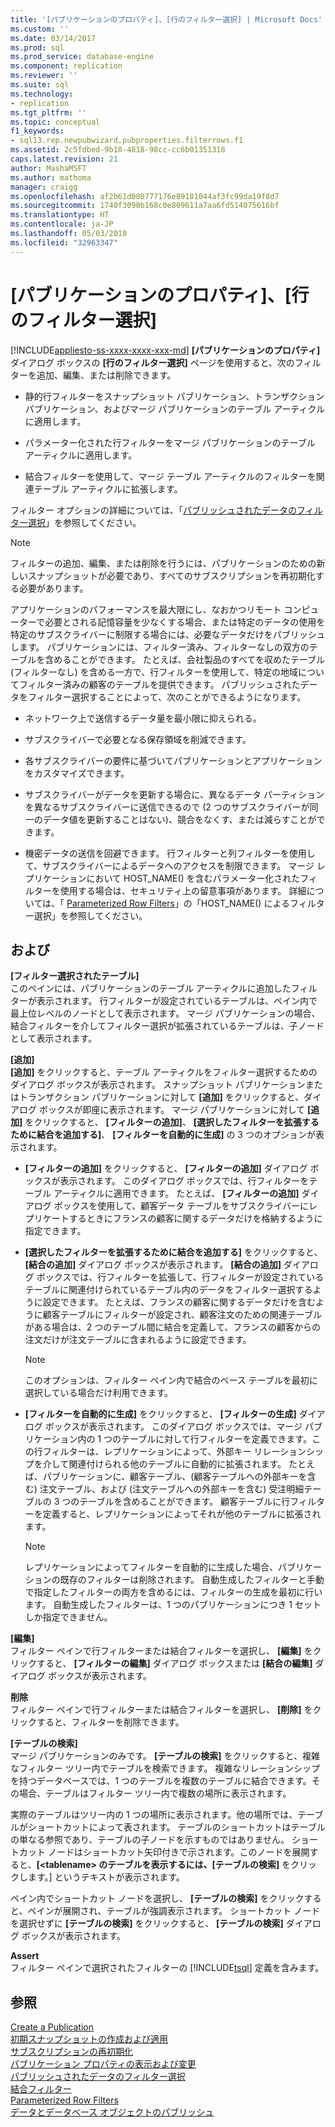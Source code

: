 ```yaml
---
title: '[パブリケーションのプロパティ]、[行のフィルター選択] | Microsoft Docs'
ms.custom: ''
ms.date: 03/14/2017
ms.prod: sql
ms.prod_service: database-engine
ms.component: replication
ms.reviewer: ''
ms.suite: sql
ms.technology:
- replication
ms.tgt_pltfrm: ''
ms.topic: conceptual
f1_keywords:
- sql13.rep.newpubwizard.pubproperties.filterrows.f1
ms.assetid: 2c5fdbed-9b10-4818-98cc-cc6b01351318
caps.latest.revision: 21
author: MashaMSFT
ms.author: mathoma
manager: craigg
ms.openlocfilehash: af2b61d080777176e89181044af3fc99da19f8d7
ms.sourcegitcommit: 1740f3090b168c0e809611a7aa6fd514075616bf
ms.translationtype: HT
ms.contentlocale: ja-JP
ms.lasthandoff: 05/03/2018
ms.locfileid: "32963347"
---
```

# <a name="publication-properties-filter-rows"></a>[パブリケーションのプロパティ]、[行のフィルター選択]
[!INCLUDE[appliesto-ss-xxxx-xxxx-xxx-md](../../includes/appliesto-ss-xxxx-xxxx-xxx-md.md)]
  **[パブリケーションのプロパティ]** ダイアログ ボックスの **[行のフィルター選択]** ページを使用すると、次のフィルターを追加、編集、または削除できます。  
  
-   静的行フィルターをスナップショット パブリケーション、トランザクション パブリケーション、およびマージ パブリケーションのテーブル アーティクルに適用します。  
  
-   パラメーター化された行フィルターをマージ パブリケーションのテーブル アーティクルに適用します。  
  
-   結合フィルターを使用して、マージ テーブル アーティクルのフィルターを関連テーブル アーティクルに拡張します。  
  
 フィルター オプションの詳細については、「[パブリッシュされたデータのフィルター選択](../../relational-databases/replication/publish/filter-published-data.md)」を参照してください。  
  
> [!NOTE]  
>  フィルターの追加、編集、または削除を行うには、パブリケーションのための新しいスナップショットが必要であり、すべてのサブスクリプションを再初期化する必要があります。  
  
 アプリケーションのパフォーマンスを最大限にし、なおかつリモート コンピューターで必要とされる記憶容量を少なくする場合、または特定のデータの使用を特定のサブスクライバーに制限する場合には、必要なデータだけをパブリッシュします。 パブリケーションには、フィルター済み、フィルターなしの双方のテーブルを含めることができます。 たとえば、会社製品のすべてを収めたテーブル (フィルターなし) を含める一方で、行フィルターを使用して、特定の地域についてフィルター済みの顧客のテーブルを提供できます。 パブリッシュされたデータをフィルター選択することによって、次のことができるようになります。  
  
-   ネットワーク上で送信するデータ量を最小限に抑えられる。  
  
-   サブスクライバーで必要となる保存領域を削減できます。  
  
-   各サブスクライバーの要件に基づいてパブリケーションとアプリケーションをカスタマイズできます。  
  
-   サブスクライバーがデータを更新する場合に、異なるデータ パーティションを異なるサブスクライバーに送信できるので (2 つのサブスクライバーが同一のデータ値を更新することはない)、競合をなくす、または減らすことができます。  
  
-   機密データの送信を回避できます。 行フィルターと列フィルターを使用して、サブスクライバーによるデータへのアクセスを制限できます。 マージ レプリケーションにおいて HOST_NAME() を含むパラメーター化されたフィルターを使用する場合は、セキュリティ上の留意事項があります。 詳細については、「 [Parameterized Row Filters](../../relational-databases/replication/merge/parameterized-filters-parameterized-row-filters.md)」の「HOST_NAME() によるフィルター選択」を参照してください。  
  
## <a name="options"></a>および  
 **[フィルター選択されたテーブル]**  
 このペインには、パブリケーションのテーブル アーティクルに追加したフィルターが表示されます。 行フィルターが設定されているテーブルは、ペイン内で最上位レベルのノードとして表示されます。 マージ パブリケーションの場合、結合フィルターを介してフィルター選択が拡張されているテーブルは、子ノードとして表示されます。  
  
 **[追加]**  
 **[追加]** をクリックすると、テーブル アーティクルをフィルター選択するためのダイアログ ボックスが表示されます。 スナップショット パブリケーションまたはトランザクション パブリケーションに対して **[追加]** をクリックすると、ダイアログ ボックスが即座に表示されます。 マージ パブリケーションに対して **[追加]** をクリックすると、 **[フィルターの追加]**、 **[選択したフィルターを拡張するために結合を追加する]**、 **[フィルターを自動的に生成]** の 3 つのオプションが表示されます。  
  
-   **[フィルターの追加]** をクリックすると、 **[フィルターの追加]** ダイアログ ボックスが表示されます。 このダイアログ ボックスでは、行フィルターをテーブル アーティクルに適用できます。 たとえば、 **[フィルターの追加]** ダイアログ ボックスを使用して、顧客データ テーブルをサブスクライバーにレプリケートするときにフランスの顧客に関するデータだけを格納するように指定できます。  
  
-   **[選択したフィルターを拡張するために結合を追加する]** をクリックすると、 **[結合の追加]** ダイアログ ボックスが表示されます。 **[結合の追加]** ダイアログ ボックスでは、行フィルターを拡張して、行フィルターが設定されているテーブルに関連付けられているテーブル内のデータをフィルター選択するように設定できます。 たとえば、フランスの顧客に関するデータだけを含むように顧客テーブルにフィルターが設定され、顧客注文のための関連テーブルがある場合は、2 つのテーブル間に結合を定義して、フランスの顧客からの注文だけが注文テーブルに含まれるように設定できます。  
  
    > [!NOTE]  
    >  このオプションは、フィルター ペイン内で結合のベース テーブルを最初に選択している場合だけ利用できます。  
  
-   **[フィルターを自動的に生成]** をクリックすると、 **[フィルターの生成]** ダイアログ ボックスが表示されます。 このダイアログ ボックスでは、マージ パブリケーション内の 1 つのテーブルに対して行フィルターを定義できます。この行フィルターは、レプリケーションによって、外部キー リレーションシップを介して関連付けられる他のテーブルに自動的に拡張されます。 たとえば、パブリケーションに、顧客テーブル、(顧客テーブルへの外部キーを含む) 注文テーブル、および (注文テーブルへの外部キーを含む) 受注明細テーブルの 3 つのテーブルを含めることができます。 顧客テーブルに行フィルターを定義すると、レプリケーションによってそれが他のテーブルに拡張されます。  
  
    > [!NOTE]  
    >  レプリケーションによってフィルターを自動的に生成した場合、パブリケーションの既存のフィルターは削除されます。 自動生成したフィルターと手動で指定したフィルターの両方を含めるには、フィルターの生成を最初に行います。 自動生成したフィルターは、1 つのパブリケーションにつき 1 セットしか指定できません。  
  
 **[編集]**  
 フィルター ペインで行フィルターまたは結合フィルターを選択し、 **[編集]** をクリックすると、 **[フィルターの編集]** ダイアログ ボックスまたは **[結合の編集]** ダイアログ ボックスが表示されます。  
  
 **削除**  
 フィルター ペインで行フィルターまたは結合フィルターを選択し、 **[削除]** をクリックすると、フィルターを削除できます。  
  
 **[テーブルの検索]**  
 マージ パブリケーションのみです。 **[テーブルの検索]** をクリックすると、複雑なフィルター ツリー内でテーブルを検索できます。 複雑なリレーションシップを持つデータベースでは、1 つのテーブルを複数のテーブルに結合できます。その場合、テーブルはフィルター ツリー内で複数の場所に表示されます。  
  
 実際のテーブルはツリー内の 1 つの場所に表示されます。他の場所では、テーブルがショートカットによって表されます。 テーブルのショートカットはテーブルの単なる参照であり、テーブルの子ノードを示すものではありません。 ショートカット ノードはショートカット矢印付きで示されます。このノードを展開すると、**[\<tablename> のテーブルを表示するには、[テーブルの検索]** をクリックします。] というテキストが表示されます。  
  
 ペイン内でショートカット ノードを選択し、 **[テーブルの検索]** をクリックすると、ペインが展開され、テーブルが強調表示されます。 ショートカット ノードを選択せずに **[テーブルの検索]** をクリックすると、 **[テーブルの検索]** ダイアログ ボックスが表示されます。  
  
 **Assert**  
 フィルター ペインで選択されたフィルターの [!INCLUDE[tsql](../../includes/tsql-md.md)] 定義を含みます。  
  
## <a name="see-also"></a>参照  
 [Create a Publication](../../relational-databases/replication/publish/create-a-publication.md)   
 [初期スナップショットの作成および適用](../../relational-databases/replication/create-and-apply-the-initial-snapshot.md)   
 [サブスクリプションの再初期化](../../relational-databases/replication/reinitialize-a-subscription.md)   
 [パブリケーション プロパティの表示および変更](../../relational-databases/replication/publish/view-and-modify-publication-properties.md)   
 [パブリッシュされたデータのフィルター選択](../../relational-databases/replication/publish/filter-published-data.md)   
 [結合フィルター](../../relational-databases/replication/merge/join-filters.md)   
 [Parameterized Row Filters](../../relational-databases/replication/merge/parameterized-filters-parameterized-row-filters.md)   
 [データとデータベース オブジェクトのパブリッシュ](../../relational-databases/replication/publish/publish-data-and-database-objects.md)  
  
  
